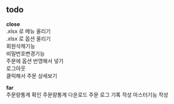 ## todo
**close**  
.xlsx 로 메뉴 올리기  
.xlsx 로 옵션 올리기  
회원삭제기능  
비밀번호변경기능  
주문에 옵션 반영해서 넣기  
로그아웃  
클릭해서 주문 상세보기  

**far**  
주문량통계 확인
주문량통계 다운로드
주문 로그 기록 작성
마스터기능 작성